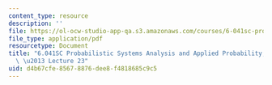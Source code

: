 ```yaml
---
content_type: resource
description: ''
file: https://ol-ocw-studio-app-qa.s3.amazonaws.com/courses/6-041sc-probabilistic-systems-analysis-and-applied-probability-fall-2013/d4b67cfe85678876dee8f4818685c9c5_MIT6_041SCF13_lec23_300k.pdf
file_type: application/pdf
resourcetype: Document
title: "6.041SC Probabilistic Systems Analysis and Applied Probability, Fall 2013Transcript\
  \ \u2013 Lecture 23"
uid: d4b67cfe-8567-8876-dee8-f4818685c9c5
---
```

